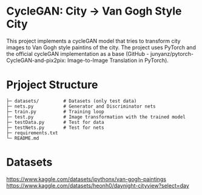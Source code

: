 # **CycleGAN: City -> Van Gogh Style City**

This project implements a cycleGAN model that tries to transform city images to Van Gogh style paintins of the city. The project uses PyTorch and the official cycleGAN implementation as a base (GitHub - junyanz/pytorch-CycleGAN-and-pix2pix: Image-to-Image Translation in PyTorch).

# **Prjoject Structure**


```
├─ datasets/         # Datasets (only test data)
├─ nets.py           # Generator and Discriminator nets
├─ train.py          # Training loop
├─ test.py           # Image transformation with the trained model
├─ testData.py       # Test for data
├─ testNets.py       # Test for nets
├─ requirements.txt 
└─ README.md
```

# **Datasets**
https://www.kaggle.com/datasets/ipythonx/van-gogh-paintings
https://www.kaggle.com/datasets/heonh0/daynight-cityview?select=day

